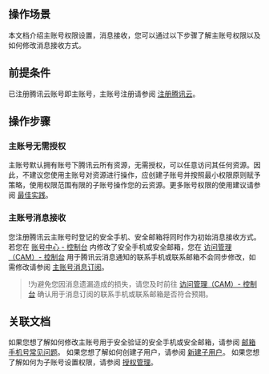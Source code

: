 ## 操作场景
本文档介绍主账号权限设置，消息接收，您可以通过以下步骤了解主账号权限以及如何修改消息接收方式。

## 前提条件
已注册腾讯云账号即主账号，主账号注册请参阅 [注册腾讯云](https://cloud.tencent.com/document/product/378/17985)。

## 操作步骤
### 主账号无需授权
主账号默认拥有账号下腾讯云所有资源，无需授权，可以任意访问其任何资源。因此，不建议您使用主账号对资源进行操作，应创建子账号并按照最小权限原则赋予策略，使用权限范围有限的子账号操作您的云资源。更多账号权限的使用建议请参阅 [最佳实践](https://cloud.tencent.com/document/product/598/10592)。

### 主账号消息接收
您注册腾讯云主账号时登记的安全手机、安全邮箱将同时作为初始消息接收方式。若您在 [账号中心 - 控制台](https://console.cloud.tencent.com/developer/security) 内修改了安全手机或安全邮箱，您在 [访问管理（CAM）- 控制台](https://console.cloud.tencent.com/cam) 用于腾讯云消息通知的联系手机或联系邮箱不会同步修改，如需修改请参阅 [主账号消息订阅](https://cloud.tencent.com/document/product/598/41466)。
>!为避免您因消息遗漏造成的损失，请您及时前往 [访问管理（CAM）- 控制台](https://console.cloud.tencent.com/cam) 确认用于消息订阅的联系手机或联系邮箱是否符合预期。

## 关联文档
如果您想了解如何修改主账号用于安全验证的安全手机或安全邮箱，请参阅  [邮箱手机号常见问题](https://cloud.tencent.com/document/product/378/17357)。
如果您想了解如何创建子用户，请参阅 [新建子用户](https://cloud.tencent.com/document/product/598/13674)。
如果您想了解如何为子账号设置权限，请参阅 [授权管理](https://cloud.tencent.com/document/product/598/10602)。






